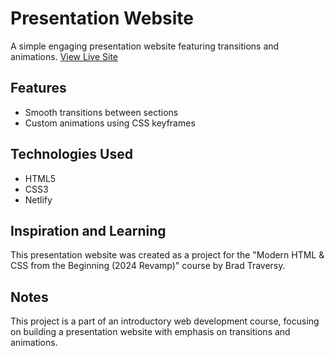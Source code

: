# Presentation Website

A simple engaging presentation website featuring transitions and animations. [View Live Site]()

## Features

- Smooth transitions between sections
- Custom animations using CSS keyframes

## Technologies Used

- HTML5
- CSS3
- Netlify

## Inspiration and Learning

This presentation website was created as a project for the "Modern HTML & CSS from the Beginning (2024 Revamp)" course by Brad Traversy.

## Notes

This project is a part of an introductory web development course, focusing on building a presentation website with emphasis on transitions and animations.

